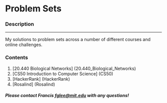 # Problem Sets #

### Description
---
My solutions to problem sets across a number of different courses and online challenges.

### Contents

1. [20.440 Biological Networks] (20.440_Biological_Networks)
2. [CS50 Introduction to Computer Science] (CS50)
3. [HackerRank] (HackerRank)
4. [Rosalind] (Rosalind)

##### Please contact Francis *fglee@mit.edu* with any questions!

